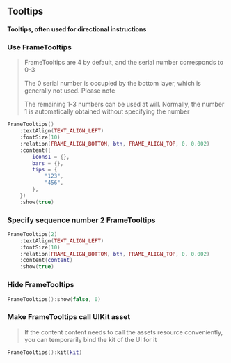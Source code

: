 ## Tooltips

#### Tooltips, often used for directional instructions

### Use FrameTooltips

> FrameTooltips are 4 by default, and the serial number corresponds to 0-3
>
> The 0 serial number is occupied by the bottom layer, which is generally not used. Please note
>
> The remaining 1-3 numbers can be used at will. Normally, the number 1 is automatically obtained without specifying the number

```lua
FrameTooltips()
    :textAlign(TEXT_ALIGN_LEFT)
    :fontSize(10)
    :relation(FRAME_ALIGN_BOTTOM, btn, FRAME_ALIGN_TOP, 0, 0.002)
    :content({
        icons1 = {},
        bars = {},
        tips = {
            "123",
            "456",
        },
    })
    :show(true)
```

### Specify sequence number 2 FrameTooltips

```lua
FrameTooltips(2)
    :textAlign(TEXT_ALIGN_LEFT)
    :fontSize(10)
    :relation(FRAME_ALIGN_BOTTOM, btn, FRAME_ALIGN_TOP, 0, 0.002)
    :content(content)
    :show(true)
```

### Hide FrameTooltips

```lua
FrameTooltips():show(false, 0)
```

### Make FrameTooltips call UIKit asset

> If the content content needs to call the assets resource conveniently, you can temporarily bind the kit of the UI for it

```lua
FrameTooltips():kit(kit)
```
